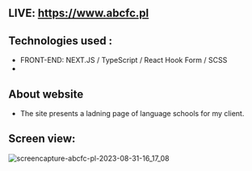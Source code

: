 ## LIVE: https://www.abcfc.pl

## Technologies used :

-   FRONT-END: NEXT.JS / TypeScript / React Hook Form / SCSS
-   
## About website

-   The site presents a ladning page of language schools for my client.

## Screen view:

![screencapture-abcfc-pl-2023-08-31-16_17_08](https://github.com/mkropidlowski/language-app/assets/16814863/81f37dff-6212-4b0f-8691-a3b4b2921c6d)

